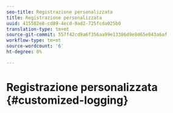 ```yaml
---
seo-title: Registrazione personalizzata
title: Registrazione personalizzata
uuid: 415582e8-cd89-4ecd-9ad2-725fcda025b0
translation-type: tm+mt
source-git-commit: 557f42cd9a6f356aa99e13386d9e8d65e043a6af
workflow-type: tm+mt
source-wordcount: '6'
ht-degree: 0%

---
```



# Registrazione personalizzata {#customized-logging}

